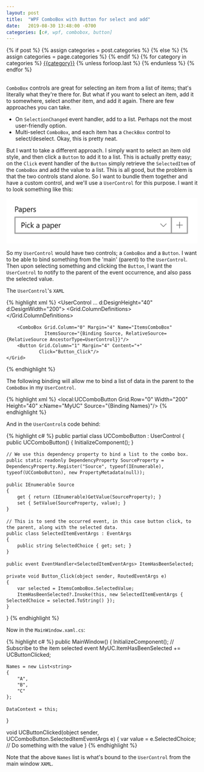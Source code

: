 ```yaml
---
layout: post
title:  "WPF ComboBox with Button for select and add"
date:   2019-08-30 13:48:00 -0700
categories: [c#, wpf, combobox, button]
---
```

<div class="post-categories">
  {% if post %}
    {% assign categories = post.categories %}
  {% else %}
    {% assign categories = page.categories %}
  {% endif %}
  {% for category in categories %}
  <a href="{{site.baseurl}}/categories/#{{category|slugize}}">{{category}}</a>
  {% unless forloop.last %}&nbsp;{% endunless %}
  {% endfor %}
</div>
<br>

`ComboBox` controls are great for selecting an item from a list of items; that's literally what they're there for. But what if you want to select an item, add it to somewhere, select another item, and add it again. There are few approaches you can take.

- On `SelectionChanged` event handler, add to a list. Perhaps not the most user-friendly option.
- Multi-select `ComboBox`, and each item has a `CheckBox` control to select/deselect. Okay, this is pretty neat.

But I want to take a different approach. I simply want to select an item old style, and then click a `Button` to add it to a list. This is actually pretty easy; on the `Click` event handler of the `Button` simply retrieve the `SelectedItem` of the `ComboBox` and add the value to a list. This is all good, but the problem is that the two controls stand alone. So I want to bundle them together and have a custom control, and we'll use a `UserControl` for this purpose. I want it to look something like this:

<img src="/assets/images/2019-08-30-wpf-combo-box-with-button/combobutton.jpg" alt="Buttoned ComboBox Concept"/>

So my `UserControl` would have two controls; a `ComboBox` and a `Button`. I want to be able to bind something from the 'main' (parent) to the `UserControl`. Then upon selecting something and clicking the `Button`, I want the `UserControl` to notify to the parent of the event occurrence, and also pass the selected value.

The `UserControl`'s `XAML`

{% highlight xml %}
<UserControl ...
             d:DesignHeight="40" d:DesignWidth="200">
    <Grid>
        <Grid.ColumnDefinitions>
            <ColumnDefinition Width="160"/>
            <ColumnDefinition Width="40"/>
        </Grid.ColumnDefinitions>

        <ComboBox Grid.Column="0" Margin="4" Name="ItemsComboBox"
                  ItemsSource="{Binding Source, RelativeSource={RelativeSource AncestorType=UserControl}}"/>
        <Button Grid.Column="1" Margin="4" Content="+"
                Click="Button_Click"/>
    </Grid>
</UserControl>
{% endhighlight %}

The following binding will allow me to bind a list of data in the parent to the `ComboBox` in my `UserControl`.

{% highlight xml %}
<Grid>
    <local:UCComboButton Grid.Row="0" Width="200" Height="40" x:Name="MyUC"
                         Source="{Binding Names}"/>
</Grid>
{% endhighlight %}

And in the `UserControl`s code behind:

{% highlight c# %}
public partial class UCComboButton : UserControl
{
    public UCComboButton()
    {
        InitializeComponent();
    }

    // We use this dependency property to bind a list to the combo box.
    public static readonly DependencyProperty SourceProperty = DependencyProperty.Register("Source", typeof(IEnumerable), typeof(UCComboButton), new PropertyMetadata(null));

    public IEnumerable Source
    {
        get { return (IEnumerable)GetValue(SourceProperty); }
        set { SetValue(SourceProperty, value); }
    }

    // This is to send the occurred event, in this case button click, to the parent, along with the selected data.
    public class SelectedItemEventArgs : EventArgs
    {
        public string SelectedChoice { get; set; }
    }

    public event EventHandler<SelectedItemEventArgs> ItemHasBeenSelected;

    private void Button_Click(object sender, RoutedEventArgs e)
    {
        var selected = ItemsComboBox.SelectedValue;
        ItemHasBeenSelected?.Invoke(this, new SelectedItemEventArgs { SelectedChoice = selected.ToString() });
    }
}
{% endhighlight %}

Now in the `MainWindow.xaml.cs`:

{% highlight c# %}
public MainWindow()
{
    InitializeComponent();
    // Subscribe to the item selected event
    MyUC.ItemHasBeenSelected += UCButtonClicked;

    Names = new List<string>
    {
        "A",
        "B",
        "C"
    };

    DataContext = this;
}

void UCButtonClicked(object sender, UCComboButton.SelectedItemEventArgs e)
{
    var value = e.SelectedChoice;
    // Do something with the value
}
{% endhighlight %}

Note that the above `Names` list is what's bound to the `UserControl` from the main window `XAML`.

